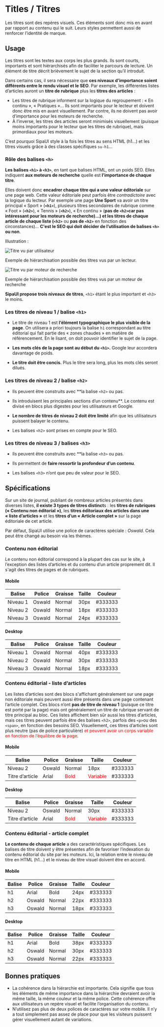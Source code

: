   # Titles / Titres

Les titres sont des repères visuels. Ces éléments sont donc mis en avant par rapport au contenu qui le suit. Leurs styles permettent aussi de renforcer l’identité de marque.


## Usage
Les titres sont les textes aux corps les plus grands. Ils sont courts, importants et sont hiérarchisés afin de faciliter le parcours de lecture. Un élément de titre décrit brièvement le sujet de la section qu’il introduit.

Dans certains cas, il sera nécessaire que **ces niveaux d’importance soient différents entre le rendu visuel et le SEO**. Par exemple, les différentes listes d’articles auront un **titre de rubrique** plus les **titres des articles**&nbsp;:
- Les titres de rubrique informent sur la logique du regroupement&nbsp;: «&nbsp;En continu&nbsp;», «&nbsp;Pratiques&nbsp;»… Ils sont importants pour le lecteur et doivent donc être mis en avant visuellement. Par contre, ils ne doivent pas avoir d’importance pour les moteurs de recherche.
- À l’inverse, les titres des articles seront minimisés visuellement (puisque moins importants pour le lecteur que les titres de rubrique), mais primordiaux pour les moteurs.

C’est pourquoi SipaUI style à la fois les titres au sens HTML (h1…) et les titres visuels grâce à des classes spécifiques `su-h1`…

### Rôle des balises `<h>`
**Les balises `<h1>` à `<h3>`**, en tant que balises HTML, ont un poids SEO. Elles indiquent **aux moteurs de recherche** quelle est **l’importance de chaque titre**.

Elles doivent donc **encadrer chaque titre qui a une valeur éditoriale** sur une page web. Cette valeur éditoriale peut parfois être *contradictoire* avec la logique du lecteur. Par exemple une page **Une Sport** va avoir un titre principal «&nbsp;Sport&nbsp;» (**`<h1>`**), plusieurs titres secondaires de rubrique comme «&nbsp;Foot&nbsp;» (**`<h2>`**), «&nbsp;Tennis&nbsp;» (**`<h2>`**), «&nbsp;En continu&nbsp;» (**pas de `<h2>`**car pas intéressant pour les moteurs de recherche)…) et les titres de chaque article de chaque liste (**`<h2>`** ou **pas de `<h2>`** en fonction des circonstances)… **C'est le SEO qui doit décider de l’utilisation de balises `<h>` ou non**.

Illustration&nbsp;:

<div class="flex">
 <div>
 
![Titre vu par utilisateur](components/COMPONENTS/Titles/design/titraille__utilisateur.png)
<p>Exemple de hiérarchisation possible des titres vus par un lecteur.</p>

 </div>
 
 <div>

![Titre vu par moteur de recherche](components/COMPONENTS/Titles/design/titraille__robot.png)
<p>Exemple de hiérarchisation possible des titres vus par un moteur de recherche</p>

 </div>
</div>


**SipaUI propose trois niveaux de titres**, `<h1>` étant le plus important et `<h3>` le moins.

### Les titres de niveau 1 / balise `<h1>`

- Le titre de niveau 1 est **l’élément typographique le plus visible de la page**. On utilisera a priori toujours la balise `h1` correspondant au titre éditorial qui fait partie des «&nbsp;zones chaudes&nbsp;» en matière de référencement. En le lisant, on doit pouvoir identifier le sujet de la page.

- **Les mots clés de la page sont au début du `<h1>`.** Google leur accordera davantage de poids.
- **Le titre doit être concis.** Plus le titre sera long, plus les mots clés seront dilués.

### Les titres de niveau 2 / balise `<h2>`

- Ils peuvent être construits avec **la balise `<h2>` ou pas. 

- Ils introduisent les principales sections d’un contenu**. Le contenu est divisé en blocs plus digestes pour les utilisateurs et Google.

- **Le nombre de titres de niveau 2 doit être limité** afin que les utilisateurs puissent balayer le contenu.

- Les balises `<h2>` sont prises en compte pour le SEO.

### Les titres de niveau 3 / balises `<h3>`

- Ils peuvent être construits avec **la balise `<h3>` ou pas.

- Ils permettent de **faire ressortir la profondeur d’un contenu**.

- Les balises `<h3>` n’ont que peu de valeur pour le SEO.


## Spécifications

Sur un site de journal, publiant de nombreux articles présentés dans diverses listes, **il existe 3 types de titres distinct**s&nbsp;: les **titres de rubriques («&nbsp;Contenu non éditorial&nbsp;»)**, les **titres éditoriaux des articles dans une «&nbsp;liste d’articles&nbsp;»** et les **titres d’un «&nbsp;Article complet&nbsp;»** sur la page éditoriale de cet article.

Par défaut, SipaUI utilise une police de caractères spéciale&nbsp;: *Oswald*. Cela peut être changé au besoin via les thèmes.

### Contenu non éditorial
Le contenu non éditorial correspond à la plupart des cas sur le site, à l’exception des listes d’articles et du contenu d’un article proprement dit. Il s'agit des titres de pages et de rubriques.

#### Mobile

Balise | Police | Graisse | Taille | Couleur
------------ | ------------- | ------------- | ------------- | -------------
Niveau 1 | Oswald | Normal | 30px | #333333
Niveau 2 | Oswald | Normal | 18px | #333333
Niveau 3 | Oswald | Normal | 24px | #333333

#### Desktop

Balise | Police | Graisse | Taille | Couleur
------------ | ------------- | ------------- | ------------- | -------------
Niveau 1 | Oswald | Normal | 40px | #333333
Niveau 2 | Oswald | Normal | 30px | #333333
Niveau 3 | Oswald | Normal | 18px | #333333


### Contenu éditorial - liste d’articles
Les listes d’articles sont des blocs s'affichant généralement sur une page non éditoriale mais peuvent aussi être présents dans une page contenant l’article complet. Ces blocs n’ont **pas de titre de niveau 1** (puisque ce titre est porté par la page) mais ont généralement un titre de rubrique servant de titre principal au bloc. Ces listes affichent bien sûr aussi les titres d’articles, mais ces titres peuvent parfois être des balises `<h2>`, parfois des `<p>`ou des `<span>`, en fonction des besoins SEO. Visuellement, ces titres d’articles sont plus neutre (pas de police particulière) <span style="color: red;">et peuvent avoir un corps variable en fonction de l’équilibre de la page</span>.

#### Mobile

Balise | Police | Graisse | Taille | Couleur
------------ | ------------- | ------------- | ------------- | -------------
Niveau 2 | Oswald | Normal | 18px | #333333
Titre d’article | Arial | <span style="color: red;">Bold</span> | <span style="color: red;">Variable</span> | #333333

#### Desktop

Balise | Police | Graisse | Taille | Couleur
------------ | ------------- | ------------- | ------------- | -------------
Niveau 2 | Oswald | Normal | 30px | #333333
Titre d’article | Arial | <span style="color: red;">Bold</span> | <span style="color: red;">Variable</span> | #333333


### Contenu éditorial - article complet
**Le contenu de chaque article** a des caractéristiques spécifiques. Les balises de titre doivent y être présentes afin de favoriser l’indexation du contenu éditorial du site par les moteurs. Ici, la relation entre le niveau de titre en HTML (h1…) et le niveau de titre visuel doivent être en accord.
#### Mobile

Balise | Police | Graisse | Taille | Couleur
------------ | ------------- | ------------- | ------------- | -------------
h1 | Arial | Bold | 24px | #333333
h2 | Oswald | Normal | 22px | #333333
h3 | Oswald | Normal | 18px | #333333


#### Desktop

Balise | Police | Graisse | Taille | Couleur
------------ | ------------- | ------------- | ------------- | -------------
h1 | Arial | Bold | 38px | #333333
h2 | Oswald | Normal | 30px | #333333
h3 | Oswald | Normal | 22px | #333333


## Bonnes pratiques

- La cohérence dans la hiérarchie est importante. Cela signifie que tous les éléments de même importance dans la hiérarchie devraient avoir la même taille, la même couleur et la même police. Cette cohérence offre aux utilisateurs un repère visuel et facilite l’organisation du contenu.
- N’utilisez pas plus de deux polices de caractères sur votre mobile. Il n’y a tout simplement pas assez de place pour que les visiteurs puissent gérer visuellement autant de variations.
